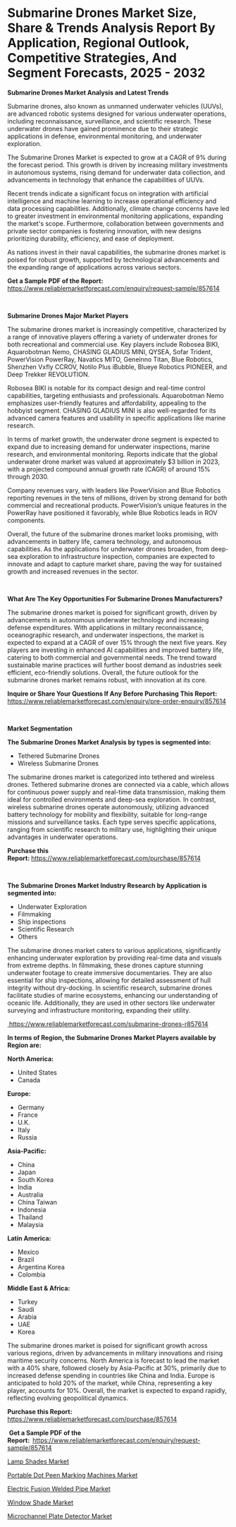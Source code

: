 <p><h1>Submarine Drones Market Size, Share & Trends Analysis Report By Application, Regional Outlook, Competitive Strategies, And Segment Forecasts, 2025 - 2032</h1></p><p><strong>Submarine Drones Market Analysis and Latest Trends</strong></p>
<p><p>Submarine drones, also known as unmanned underwater vehicles (UUVs), are advanced robotic systems designed for various underwater operations, including reconnaissance, surveillance, and scientific research. These underwater drones have gained prominence due to their strategic applications in defense, environmental monitoring, and underwater exploration.</p><p>The Submarine Drones Market is expected to grow at a CAGR of 9% during the forecast period. This growth is driven by increasing military investments in autonomous systems, rising demand for underwater data collection, and advancements in technology that enhance the capabilities of UUVs. </p><p>Recent trends indicate a significant focus on integration with artificial intelligence and machine learning to increase operational efficiency and data processing capabilities. Additionally, climate change concerns have led to greater investment in environmental monitoring applications, expanding the market's scope. Furthermore, collaboration between governments and private sector companies is fostering innovation, with new designs prioritizing durability, efficiency, and ease of deployment.</p><p>As nations invest in their naval capabilities, the submarine drones market is poised for robust growth, supported by technological advancements and the expanding range of applications across various sectors.</p></p>
<p><strong>Get a Sample PDF of the Report:&nbsp;</strong> <a href="https://www.reliablemarketforecast.com/enquiry/request-sample/857614?utm_campaign=1888&utm_medium=2&utm_source=Github&utm_content=ia&utm_term=09042025&utm_id=submarine-drones">https://www.reliablemarketforecast.com/enquiry/request-sample/857614</a></p>
<p>&nbsp;</p>
<p><strong>Submarine Drones Major Market Players</strong></p>
<p><p>The submarine drones market is increasingly competitive, characterized by a range of innovative players offering a variety of underwater drones for both recreational and commercial use. Key players include Robosea BIKI, Aquarobotman Nemo, CHASING GLADIUS MINI, QYSEA, Sofar Trident, PowerVision PowerRay, Navatics MITO, Geneinno Titan, Blue Robotics, Shenzhen Vxfly CCROV, Notilo Plus iBubble, Blueye Robotics PIONEER, and Deep Trekker REVOLUTION.</p><p>Robosea BIKI is notable for its compact design and real-time control capabilities, targeting enthusiasts and professionals. Aquarobotman Nemo emphasizes user-friendly features and affordability, appealing to the hobbyist segment. CHASING GLADIUS MINI is also well-regarded for its advanced camera features and usability in specific applications like marine research.</p><p>In terms of market growth, the underwater drone segment is expected to expand due to increasing demand for underwater inspections, marine research, and environmental monitoring. Reports indicate that the global underwater drone market was valued at approximately $3 billion in 2023, with a projected compound annual growth rate (CAGR) of around 15% through 2030.</p><p>Company revenues vary, with leaders like PowerVision and Blue Robotics reporting revenues in the tens of millions, driven by strong demand for both commercial and recreational products. PowerVision’s unique features in the PowerRay have positioned it favorably, while Blue Robotics leads in ROV components. </p><p>Overall, the future of the submarine drones market looks promising, with advancements in battery life, camera technology, and autonomous capabilities. As the applications for underwater drones broaden, from deep-sea exploration to infrastructure inspection, companies are expected to innovate and adapt to capture market share, paving the way for sustained growth and increased revenues in the sector.</p></p>
<p>&nbsp;</p>
<p><strong>What Are The Key Opportunities For Submarine Drones Manufacturers?</strong></p>
<p><p>The submarine drones market is poised for significant growth, driven by advancements in autonomous underwater technology and increasing defense expenditures. With applications in military reconnaissance, oceanographic research, and underwater inspections, the market is expected to expand at a CAGR of over 15% through the next five years. Key players are investing in enhanced AI capabilities and improved battery life, catering to both commercial and governmental needs. The trend toward sustainable marine practices will further boost demand as industries seek efficient, eco-friendly solutions. Overall, the future outlook for the submarine drones market remains robust, with innovation at its core.</p></p>
<p><strong>Inquire or Share Your Questions If Any Before Purchasing This Report:</strong> <a href="https://www.reliablemarketforecast.com/enquiry/pre-order-enquiry/857614?utm_campaign=1888&utm_medium=2&utm_source=Github&utm_content=ia&utm_term=09042025&utm_id=submarine-drones">https://www.reliablemarketforecast.com/enquiry/pre-order-enquiry/857614</a></p>
<p>&nbsp;</p>
<p><strong>Market Segmentation</strong></p>
<p><strong>The Submarine Drones Market Analysis by types is segmented into:</strong></p>
<p><ul><li>Tethered Submarine Drones</li><li>Wireless Submarine Drones</li></ul></p>
<p><p>The submarine drones market is categorized into tethered and wireless drones. Tethered submarine drones are connected via a cable, which allows for continuous power supply and real-time data transmission, making them ideal for controlled environments and deep-sea exploration. In contrast, wireless submarine drones operate autonomously, utilizing advanced battery technology for mobility and flexibility, suitable for long-range missions and surveillance tasks. Each type serves specific applications, ranging from scientific research to military use, highlighting their unique advantages in underwater operations.</p></p>
<p><strong>Purchase this Report:&nbsp;</strong><a href="https://www.reliablemarketforecast.com/purchase/857614?utm_campaign=1888&utm_medium=2&utm_source=Github&utm_content=ia&utm_term=09042025&utm_id=submarine-drones">https://www.reliablemarketforecast.com/purchase/857614</a></p>
<p>&nbsp;</p>
<p><strong>The Submarine Drones Market Industry Research by Application is segmented into:</strong></p>
<p><ul><li>Underwater Exploration</li><li>Filmmaking</li><li>Ship inspections</li><li>Scientific Research</li><li>Others</li></ul></p>
<p><p>The submarine drones market caters to various applications, significantly enhancing underwater exploration by providing real-time data and visuals from extreme depths. In filmmaking, these drones capture stunning underwater footage to create immersive documentaries. They are also essential for ship inspections, allowing for detailed assessment of hull integrity without dry-docking. In scientific research, submarine drones facilitate studies of marine ecosystems, enhancing our understanding of oceanic life. Additionally, they are used in other sectors like underwater surveying and infrastructure monitoring, expanding their utility.</p></p>
<p><a href="https://www.reliablemarketforecast.com/submarine-drones-r857614?utm_campaign=1888&utm_medium=2&utm_source=Github&utm_content=ia&utm_term=09042025&utm_id=submarine-drones">&nbsp;https://www.reliablemarketforecast.com/submarine-drones-r857614</a></p>
<p><strong>In terms of Region, the Submarine Drones Market Players available by Region are:</strong></p>
<p>
    <p> <strong> North America: </strong>
        <ul>
            <li>United States</li>
            <li>Canada</li>
        </ul>
        </p> 
    <p> <strong> Europe: </strong>
        <ul>
            <li>Germany</li>
            <li>France</li>
            <li>U.K.</li>
            <li>Italy</li>
            <li>Russia</li>
        </ul>
        </p> 
    <p> <strong> Asia-Pacific: </strong>
        <ul>
            <li>China</li>
            <li>Japan</li>
            <li>South Korea</li>
            <li>India</li>
            <li>Australia</li>
            <li>China Taiwan</li>
            <li>Indonesia</li>
            <li>Thailand</li>
            <li>Malaysia</li>
        </ul>
        </p> 
    <p> <strong> Latin America: </strong>
        <ul>
            <li>Mexico</li>
            <li>Brazil</li>
            <li>Argentina Korea</li>
            <li>Colombia</li>
        </ul>
        </p> 
    <p> <strong> Middle East & Africa: </strong>
        <ul>
            <li>Turkey</li>
            <li>Saudi</li>
            <li>Arabia</li>
            <li>UAE</li>
            <li>Korea</li>
        </ul>
    </p>
    </p>
<p><p>The submarine drones market is poised for significant growth across various regions, driven by advancements in military innovations and rising maritime security concerns. North America is forecast to lead the market with a 40% share, followed closely by Asia-Pacific at 30%, primarily due to increased defense spending in countries like China and India. Europe is anticipated to hold 20% of the market, while China, representing a key player, accounts for 10%. Overall, the market is expected to expand rapidly, reflecting evolving geopolitical dynamics.</p></p>
<p><strong>Purchase this Report: </strong><a href="https://www.reliablemarketforecast.com/purchase/857614?utm_campaign=1888&utm_medium=2&utm_source=Github&utm_content=ia&utm_term=09042025&utm_id=submarine-drones">https://www.reliablemarketforecast.com/purchase/857614</a></p>
<p>&nbsp;<strong>Get a Sample PDF of the Report:&nbsp;&nbsp;</strong><a href="https://www.reliablemarketforecast.com/enquiry/request-sample/857614?utm_campaign=1888&utm_medium=2&utm_source=Github&utm_content=ia&utm_term=09042025&utm_id=submarine-drones">https://www.reliablemarketforecast.com/enquiry/request-sample/857614</a></p>
<p><strong></strong></p>
<p><p><a href="https://github.com/makzzochil/Market-Research-Report-List-1/blob/main/lamp-shades-market.md?utm_campaign=1888&utm_medium=2&utm_source=Github&utm_content=ia&utm_term=09042025&utm_id=submarine-drones">Lamp Shades Market</a></p><p><a href="https://github.com/buseknoden2b/Market-Research-Report-List-1/blob/main/portable-dot-peen-marking-machines-market.md?utm_campaign=1888&utm_medium=2&utm_source=Github&utm_content=ia&utm_term=09042025&utm_id=submarine-drones">Portable Dot Peen Marking Machines Market</a></p><p><a href="https://github.com/heinslakey2x/Market-Research-Report-List-1/blob/main/electric-fusion-welded-pipe-market.md?utm_campaign=1888&utm_medium=2&utm_source=Github&utm_content=ia&utm_term=09042025&utm_id=submarine-drones">Electric Fusion Welded Pipe Market</a></p><p><a href="https://github.com/sternymkere4/Market-Research-Report-List-1/blob/main/window-shade-market.md?utm_campaign=1888&utm_medium=2&utm_source=Github&utm_content=ia&utm_term=09042025&utm_id=submarine-drones">Window Shade Market</a></p><p><a href="https://github.com/bauldlimle6h/Market-Research-Report-List-1/blob/main/microchannel-plate-detector-market.md?utm_campaign=1888&utm_medium=2&utm_source=Github&utm_content=ia&utm_term=09042025&utm_id=submarine-drones">Microchannel Plate Detector Market</a></p></p>